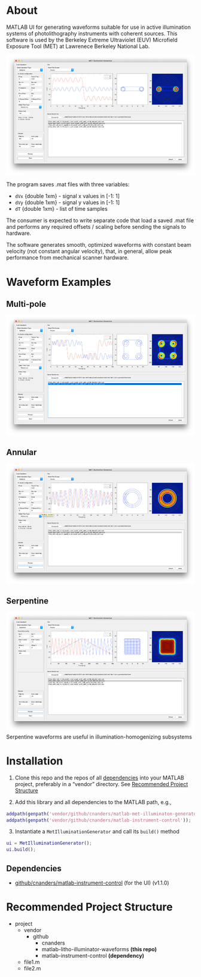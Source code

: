 # About

MATLAB UI for generating waveforms suitable for use in active illumination systems of photolithography instruments with coherent sources.   This software is used by the Berkeley Extreme Ultraviolet (EUV) Microfield Exposure Tool (MET) at Lawrenece Berkeley National Lab.

![dipole screenshot](readme-assets/dipole.jpg?raw=true)

The program saves .mat files with three variables:
- `dVx` {double 1xm} - signal x values in [-1: 1]
- `dVy` {double 1xm} - signal y values in [-1: 1]
- `dT` {double 1xm} - list of time samples

The consumer is expected to write separate code that load a saved .mat file and performs any required offsets / scaling before sending the signals to hardware. 

The software generates smooth, optimized waveforms with constant beam velocity (not constant angular velocity), that, in general, allow peak performance from mechanical scanner hardware.  

# Waveform Examples


## Multi-pole

![multipole screenshot](readme-assets/multipole.jpg?raw=true)

## Annular

![annular screenshot](readme-assets/annular.jpg?raw=true)
## Serpentine

![serpentine screenshot](readme-assets/serpentine.jpg?raw=true)
Serpentine waveforms are useful in illumination-homogenizing subsystems


# Installation

1. Clone this repo and the repos of all [dependencies](#dependencies) into your MATLAB project, preferably in a “vendor” directory.  See [Recommended Project Structure](#project-structure)

2. Add this library and all dependencies to the MATLAB path, e.g., 

```matlab
addpath(genpath('vendor/github/cnanders/matlab-met-illuminaton-generator'));
addpath(genpath('vendor/github/cnanders/matlab-instrument-control'));
```

3. Instantiate a `MetIlluminationGenerator` and call its `build()` method

```matlab
ui = MetIlluminationGenerator();
ui.build();
```

<a name="dependencies"></a>
## Dependencies

- [github/cnanders/matlab-instrument-control](https://github.com/cnanders/matlab-instrument-control) (for the UI) (v1.1.0)


<a name="project-structure"></a>
# Recommended Project Structure

- project
	- vendor
		- github
			- cnanders
            - matlab-litho-illuminator-waveforms **(this repo)**
            - matlab-instrument-control **(dependency)**
	- file1.m
	- file2.m